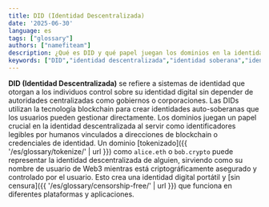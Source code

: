 ```yaml
---
title: DID (Identidad Descentralizada)
date: '2025-06-30'
language: es
tags: ["glossary"]
authors: ["namefiteam"]
description: ¿Qué es DID y qué papel juegan los dominios en la identidad descentralizada?
keywords: ["DID","identidad descentralizada","identidad soberana","identidad blockchain","identidad Web3"]
---
```



**DID (Identidad Descentralizada)** se refiere a sistemas de identidad que otorgan a los individuos control sobre su identidad digital sin depender de autoridades centralizadas como gobiernos o corporaciones. Las DIDs utilizan la tecnología blockchain para crear identidades auto-soberanas que los usuarios pueden gestionar directamente. Los dominios juegan un papel crucial en la identidad descentralizada al servir como identificadores legibles por humanos vinculados a direcciones de blockchain o credenciales de identidad. Un dominio [tokenizado]({{ '/es/glossary/tokenize/' | url }}) como `alice.eth` o `bob.crypto` puede representar la identidad descentralizada de alguien, sirviendo como su nombre de usuario de Web3 mientras está criptográficamente asegurado y controlado por el usuario. Esto crea una identidad digital portátil y [sin censura]({{ '/es/glossary/censorship-free/' | url }}) que funciona en diferentes plataformas y aplicaciones.